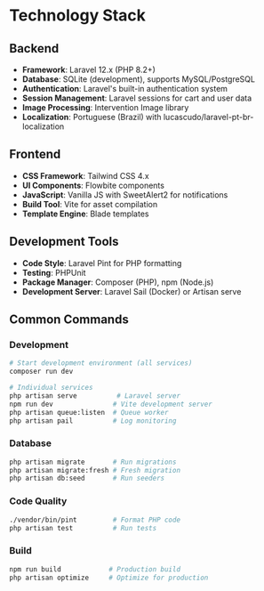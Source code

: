 # Technology Stack

## Backend
- **Framework**: Laravel 12.x (PHP 8.2+)
- **Database**: SQLite (development), supports MySQL/PostgreSQL
- **Authentication**: Laravel's built-in authentication system
- **Session Management**: Laravel sessions for cart and user data
- **Image Processing**: Intervention Image library
- **Localization**: Portuguese (Brazil) with lucascudo/laravel-pt-br-localization

## Frontend
- **CSS Framework**: Tailwind CSS 4.x
- **UI Components**: Flowbite components
- **JavaScript**: Vanilla JS with SweetAlert2 for notifications
- **Build Tool**: Vite for asset compilation
- **Template Engine**: Blade templates

## Development Tools
- **Code Style**: Laravel Pint for PHP formatting
- **Testing**: PHPUnit
- **Package Manager**: Composer (PHP), npm (Node.js)
- **Development Server**: Laravel Sail (Docker) or Artisan serve

## Common Commands

### Development
```bash
# Start development environment (all services)
composer run dev

# Individual services
php artisan serve          # Laravel server
npm run dev               # Vite development server
php artisan queue:listen  # Queue worker
php artisan pail          # Log monitoring
```

### Database
```bash
php artisan migrate       # Run migrations
php artisan migrate:fresh # Fresh migration
php artisan db:seed       # Run seeders
```

### Code Quality
```bash
./vendor/bin/pint         # Format PHP code
php artisan test          # Run tests
```

### Build
```bash
npm run build            # Production build
php artisan optimize     # Optimize for production
```